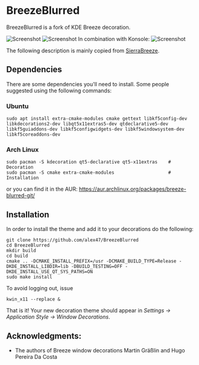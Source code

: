 # BreezeBlurred
BreezeBlurred is a fork of KDE Breeze decoration.

![Screenshot](https://github.com/alex47/BreezeBlurred/blob/master/BreezeBlur_screenshot.png)
![Screenshot](https://github.com/alex47/BreezeBlurred/blob/master/BreezeBlur_screenshot3.png)
In combination with Konsole:
![Screenshot](https://github.com/alex47/BreezeBlurred/blob/master/BreezeBlur_screenshot5.png)

The following description is mainly copied from [SierraBreeze](https://github.com/ishovkun/SierraBreeze).


## Dependencies
There are some dependencies you'll need to install. Some people suggested using the following commands:
### Ubuntu
``` shell
sudo apt install extra-cmake-modules cmake gettext libkf5config-dev libkdecorations2-dev libqt5x11extras5-dev qtdeclarative5-dev libkf5guiaddons-dev libkf5configwidgets-dev libkf5windowsystem-dev libkf5coreaddons-dev
```

### Arch Linux
``` shell
sudo pacman -S kdecoration qt5-declarative qt5-x11extras    # Decoration
sudo pacman -S cmake extra-cmake-modules                    # Installation
```

or you can find it in the AUR: https://aur.archlinux.org/packages/breeze-blurred-git/

## Installation
In order to install the theme and add it to your decorations do the following:
``` shell
git clone https://github.com/alex47/BreezeBlurred
cd BreezeBlurred
mkdir build
cd build
cmake .. -DCMAKE_INSTALL_PREFIX=/usr -DCMAKE_BUILD_TYPE=Release -DKDE_INSTALL_LIBDIR=lib -DBUILD_TESTING=OFF -DKDE_INSTALL_USE_QT_SYS_PATHS=ON
sudo make install
```
To avoid logging out, issue
``` shell
kwin_x11 --replace &
```
That is it! Your new decoration theme should appear in
*Settings &rarr; Application Style &rarr; Window Decorations*.

## Acknowledgments:
- The authors of Breeze window decorations Martin Gräßlin and Hugo Pereira Da Costa
